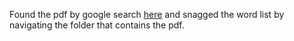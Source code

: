 Found the pdf by google search [here](http://www.cs.columbia.edu/~julia/papers/dict_of_affect/DictofAffectinLang.README.pdf) and snagged the word list by navigating the folder that contains the pdf.
